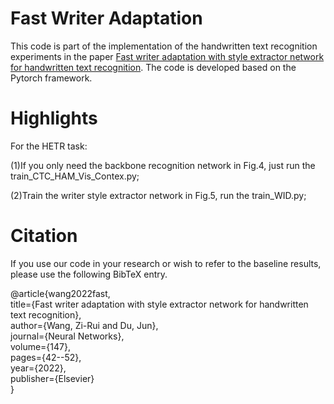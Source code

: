 # Fast Writer Adaptation

This code is part of the implementation of the handwritten text recognition experiments in the paper [Fast writer adaptation with style extractor network for handwritten text recognition](https://sciencedirect.53yu.com/science/article/abs/pii/S0893608021004755). The code is developed based on the Pytorch framework.

# Highlights

For the HETR task:

(1)If you only need the backbone recognition network in Fig.4, just run the train_CTC_HAM_Vis_Contex.py;

(2)Train the writer style extractor network in Fig.5, run the train_WID.py;

# Citation

If you use our code in your research or wish to refer to the baseline results, please use the following BibTeX entry.

@article{wang2022fast,  
        title={Fast writer adaptation with style extractor network for handwritten text recognition},  
        author={Wang, Zi-Rui and Du, Jun},  
        journal={Neural Networks},  
        volume={147},  
        pages={42--52},  
        year={2022},   
        publisher={Elsevier}  
}
